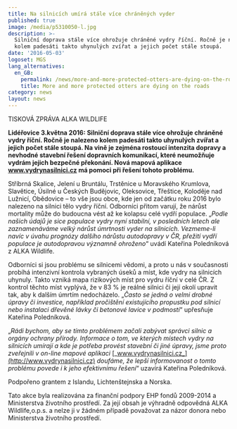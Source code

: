 ```yaml
---
title: Na silnicích umírá stále více chráněných vyder
published: true
image: /media/p5310050-l.jpg
description: >-
  Silniční doprava stále více ohrožuje chráněné vydry říční. Ročně je nalezeno
  kolem padesáti takto uhynulých zvířat a jejich počet stále stoupá. 
date: '2016-05-03'
logoset: MGS
lang_alternatives:
  en_GB:
    permalink: /news/more-and-more-protected-otters-are-dying-on-the-roads
    title: More and more protected otters are dying on the roads
category: news
layout: news
---
```

TISKOVÁ ZPRÁVA ALKA WILDLIFE

**Lidéřovice 3.května 2016: Silniční doprava stále více ohrožuje chráněné vydry říční. Ročně je nalezeno kolem padesáti takto uhynulých zvířat a jejich počet stále stoupá. Na vině je zejména rostoucí intenzita dopravy a nevhodné stavební řešení dopravních komunikací, které neumožňuje vydrám jejich bezpečné překonání. Nová mapová aplikace www.vydrynasilnici.cz má pomoci při řešení tohoto problému.**

Stříbrná Skalice, Jelení u Bruntálu, Trstěnice u Moravského Krumlova, Slavětice, Úsilné u Českých Budějovic, Oleksovice, Třeštice, Koloděje nad Lužnicí, Obědovice – to vše jsou obce, kde jen od začátku roku 2016 bylo nalezeno na silnici tělo vydry říční. Odborníci přitom varují, že nárůst mortality může do budoucna vést až ke kolapsu celé vydří populace. „_Podle našich údajů je sice populace vydry nyní stabilní, v posledních letech ale zaznamenáváme velký nárůst úmrtnosti vyder na silnicích. Vezmeme-li navíc v úvahu prognózy dalšího nárůstu autodopravy v ČR, přežití vydří populace je autodopravou významně ohroženo_“ uvádí Kateřina Poledníková z ALKA Wildlife.

Odborníci si jsou problému se silnicemi vědomi, a proto u nás v současnosti probíhá intenzivní kontrola vybraných úseků a míst, kde vydry na silnicích uhynuly. Takto vzniká mapa rizikových míst pro vydru říční v celé ČR. Z kontrol těchto míst vyplývá, že v 83 % je reálné silnici či její okolí upravit tak, aby k dalším úmrtím nedocházelo. „_Často se jedná o velmi drobné úpravy či investice, například pročištění existujícího propustku pod silnicí nebo instalaci dřevěné lávky či betonové lavice v podmostí_“ upřesňuje Kateřina Poledníková. 

„_Rádi bychom, aby se tímto problémem začali zabývat správci silnic a orgány ochrany přírody. Informace o tom, ve kterých místech vydry na silnicích umírají a kde je potřeba provést stavební či jiné úpravy, jsme proto zveřejnili v on-line mapové aplikaci_ [_www.vydrynasilnici.cz_](http://www.vydrynasilnici.cz) _doufáme, že lepší informovanost o tomto problému povede i k jeho efektivnímu řešení_“ uzavírá Kateřina Poledníková. 



Podpořeno grantem z Islandu, Lichtenštejnska a Norska.

Tato akce byla realizována za finanční podpory EHP fondů 2009-2014 a Ministerstva životního prostředí. Za její obsah je výhradně odpovědná ALKA Wildlife,o.p.s. a nelze ji v žádném případě považovat za názor donora nebo Ministerstva životního prostředí.
